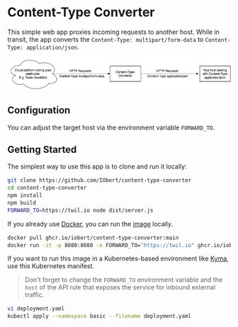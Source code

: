 # Content-Type Converter

This simple web app proxies incoming requests to another host. While in transit, the app converts the `Content-Type: multipart/form-data` to `Content-Type: application/json`.

![diagram](./diagram.png)

## Configuration

You can adjust the target host via the environment variable `FORWARD_TO`.

## Getting Started

The simplest way to use this app is to clone and run it locally:

```Bash
git clone https://github.com/IObert/content-type-converter
cd content-type-converter
npm install
npm build
FORWARD_TO=https://twil.io node dist/server.js
```

If you already use [Docker](https://docs.docker.com/get-started/overview/), you can run the [image](https://github.com/IObert/content-type-converter/pkgs/container/content-type-converter) locally.

```Bash
docker pull ghcr.io/iobert/content-type-converter:main
docker run -it -p 8080:8080 -e FORWARD_TO="https://twil.io" ghcr.io/iobert/content-type-converter:main
```

If you want to run this image in a Kubernetes-based environment like [Kyma](https://kyma-project.io/), use this Kubernetes manifest.
> Don't forget to change the `FORWARD_TO` environment variable and the `host` of the API rule that exposes the service for inbound external traffic. 

```Bash
vi deployment.yaml 
kubectl apply --namespace basic --filename deployment.yaml 
```


